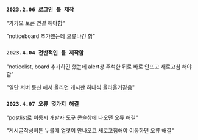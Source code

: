 ### `2023.2.06 로그인 틀 제작`

"카카오 토큰 연결 해야함"

"noticeboard 추가했는데 오류나긴 함"

### `2023.4.04 전반적인 틀 제작함`

"noticelist, board 추가하긴 했는데 alert창 주석한 뒤로 바로 안뜨고 새로고침 해야함"

"일단 서버 통신 해서 올리면 게시판 하나씩 올라올거같음"

### `2023.4.07 오류 몇가지 해결`

"postlist로 이동시 개발자 도구 콘솔창에 나오던 오류 해결"

"게시글작성버튼 누를때 얼럿이 안나오고 새로고침해야 이동하던 오류 해결"
